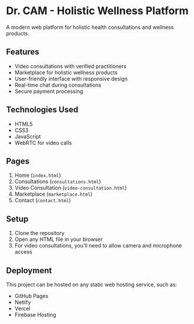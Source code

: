 # Dr. CAM - Holistic Wellness Platform

A modern web platform for holistic health consultations and wellness products.

## Features

- Video consultations with verified practitioners
- Marketplace for holistic wellness products
- User-friendly interface with responsive design
- Real-time chat during consultations
- Secure payment processing

## Technologies Used

- HTML5
- CSS3
- JavaScript
- WebRTC for video calls

## Pages

1. Home (`index.html`)
2. Consultations (`consultations.html`)
3. Video Consultation (`video-consultation.html`)
4. Marketplace (`marketplace.html`)
5. Contact (`contact.html`)

## Setup

1. Clone the repository
2. Open any HTML file in your browser
3. For video consultations, you'll need to allow camera and microphone access

## Deployment

This project can be hosted on any static web hosting service, such as:
- GitHub Pages
- Netlify
- Vercel
- Firebase Hosting 